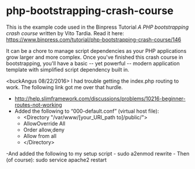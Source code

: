 php-bootstrapping-crash-course
==============================

This is the example code used in the Binpress Tutorial *A PHP bootstrapping crash course* written by Vito Tardia. Read it here: https://www.binpress.com/tutorial/php-bootstrapping-crash-course/146

It can be a chore to manage script dependencies as your PHP applications grow larger and more complex. Once you've finished this crash course in bootstrapping, you'll have a basic -- yet powerful -- modern application template with simplified script dependency built in.

<buckAngus 08/22/2016>
I had trouble getting the index.php routing to work.  The following link got me over that hurdle.
  - http://help.slimframework.com/discussions/problems/10216-beginner-routes-not-working
  - Added the following to “000-default.conf” (virtual host file):
    - \<Directory "/var/www/[your_URI_path to]/public/"\>
    -   AllowOverride All 
    -   Order allow,deny 
    -   Allow from all 
    - \</Directory\>
  
  -And added the following to my setup script
    - sudo a2enmod rewrite
    - Then (of course): sudo service apache2 restart
</buckAngus>
